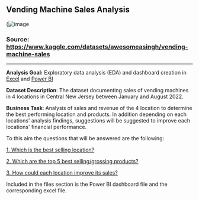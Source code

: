 ## Vending Machine Sales Analysis

(![image](https://user-images.githubusercontent.com/69303154/206919096-d17c597c-995e-41fe-8913-ab62546a8cc9.png)

### Source: https://www.kaggle.com/datasets/awesomeasingh/vending-machine-sales

----

**Analysis Goal:** Exploratory data analysis (EDA) and dashboard creation in [Excel](https://github.com/vasilisangelidis/Vending_Machine_Sales_Analysis/blob/main/vending_machine_sales_dashboard.xlsx) and [Power BI](https://github.com/vasilisangelidis/Vending_Machine_Sales_Analysis/blob/main/Vending%20Machines.pbix)

**Dataset Description**: 
The dataset documenting sales of vending machines in 4 locations in Central New Jersey between January and August 2022.

**Business Task**: 
Analysis of sales and revenue of the 4 location to determine the best performing location and products. 
In addition depending on each locations' analysis findings, suggestions will be suggested to improve each locations' financial performance.

To this aim the questions that will be answered are the following:

[1. Which is the best selling location?](https://github.com/vagge86/data_analysis/blob/main/1.%20Best%20Selling%20Location.md)

[2. Which are the top 5 best selling/grossing products?](https://github.com/vagge86/data_analysis/blob/main/2.%20Top%205%20Best%20selling%20products.md)

[3. How could each location improve its sales?](https://github.com/vagge86/data_analysis/tree/main/How%20could%20each%20location%20improve%20its%20sales%3F.md)

Included in the files section is the Power BI dashboard file and the corresponding excel file.
